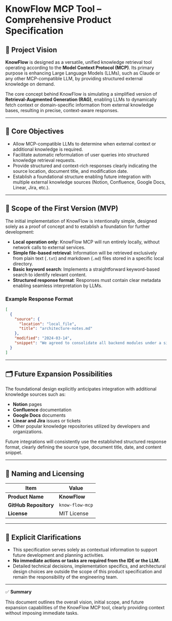 
# KnowFlow MCP Tool – Comprehensive Product Specification

## 🚀 Project Vision

**KnowFlow** is designed as a versatile, unified knowledge retrieval tool operating according to the **Model Context Protocol (MCP)**. Its primary purpose is enhancing Large Language Models (LLMs), such as Claude or any other MCP-compatible LLM, by providing structured external knowledge on demand.

The core concept behind KnowFlow is simulating a simplified version of **Retrieval-Augmented Generation (RAG)**, enabling LLMs to dynamically fetch context or domain-specific information from external knowledge bases, resulting in precise, context-aware responses.

---

## 🎯 Core Objectives

- Allow MCP-compatible LLMs to determine when external context or additional knowledge is required.
- Facilitate automatic reformulation of user queries into structured knowledge retrieval requests.
- Provide structured and context-rich responses clearly indicating the source location, document title, and modification date.
- Establish a foundational structure enabling future integration with multiple external knowledge sources (Notion, Confluence, Google Docs, Linear, Jira, etc.).

---

## 🧩 Scope of the First Version (MVP)

The initial implementation of KnowFlow is intentionally simple, designed solely as a proof of concept and to establish a foundation for further development:

- **Local operation only**: KnowFlow MCP will run entirely locally, without network calls to external services.
- **Simple file-based retrieval**: Information will be retrieved exclusively from plain text (`.txt`) and markdown (`.md`) files stored in a specific local directory.
- **Basic keyword search**: Implements a straightforward keyword-based search to identify relevant content.
- **Structured response format**: Responses must contain clear metadata enabling seamless interpretation by LLMs.

### Example Response Format

```json
[
  {
    "source": {
      "location": "local_file",
      "title": "architecture-notes.md"
    },
    "modified": "2024-03-14",
    "snippet": "We agreed to consolidate all backend modules under a single monorepo using Nx."
  }
]
```

---

## 🗂️ Future Expansion Possibilities

The foundational design explicitly anticipates integration with additional knowledge sources such as:

- **Notion** pages
- **Confluence** documentation
- **Google Docs** documents
- **Linear and Jira** issues or tickets
- Other popular knowledge repositories utilized by developers and organizations.

Future integrations will consistently use the established structured response format, clearly defining the source type, document title, date, and content snippet.

---

## 🔖 Naming and Licensing

| Item                     | Value                |
| ------------------------ | -------------------- |
| **Product Name**         | **KnowFlow**         |
| **GitHub Repository**    | `know-flow-mcp`      |
| **License**              | MIT License          |

---

## 🚩 Explicit Clarifications

- This specification serves solely as contextual information to support future development and planning activities.
- **No immediate actions or tasks are required from the IDE or the LLM.**
- Detailed technical decisions, implementation specifics, and architectural design choices are outside the scope of this product specification and remain the responsibility of the engineering team.

---

✅ **Summary**

This document outlines the overall vision, initial scope, and future expansion capabilities of the KnowFlow MCP tool, clearly providing context without imposing immediate tasks.